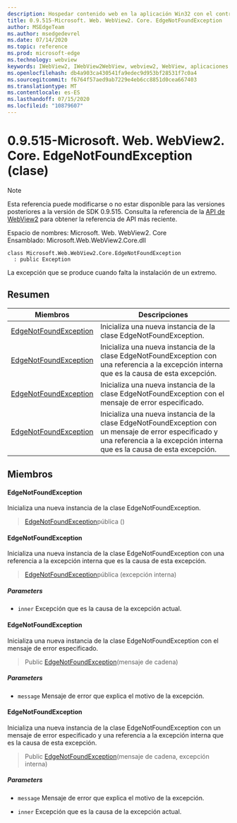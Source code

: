 ```yaml
---
description: Hospedar contenido web en la aplicación Win32 con el control Microsoft Edge WebView2
title: 0.9.515-Microsoft. Web. WebView2. Core. EdgeNotFoundException
author: MSEdgeTeam
ms.author: msedgedevrel
ms.date: 07/14/2020
ms.topic: reference
ms.prod: microsoft-edge
ms.technology: webview
keywords: IWebView2, IWebView2WebView, webview2, WebView, aplicaciones Win32, Win32, Edge, ICoreWebView2, ICoreWebView2Controller, control de explorador, HTML Edge
ms.openlocfilehash: db4a903ca430541fa9edec9d953bf28531f7c0a4
ms.sourcegitcommit: f6764f57aed9ab7229e4eb6cc8851d0cea667403
ms.translationtype: MT
ms.contentlocale: es-ES
ms.lasthandoff: 07/15/2020
ms.locfileid: "10879607"
---
```

# 0.9.515-Microsoft. Web. WebView2. Core. EdgeNotFoundException (clase) 

> [!NOTE]
> Esta referencia puede modificarse o no estar disponible para las versiones posteriores a la versión de SDK 0.9.515. Consulta la referencia de la [API de WebView2](../../../webview2-api-reference.md) para obtener la referencia de API más reciente.

Espacio de nombres: Microsoft. Web. WebView2. Core \
Ensamblado: Microsoft.Web.WebView2.Core.dll

```
class Microsoft.Web.WebView2.Core.EdgeNotFoundException
  : public Exception
```

La excepción que se produce cuando falta la instalación de un extremo.

## Resumen

 Miembros                        | Descripciones
--------------------------------|---------------------------------------------
[EdgeNotFoundException](#edgenotfoundexception) | Inicializa una nueva instancia de la clase EdgeNotFoundException.
[EdgeNotFoundException](#edgenotfoundexception) | Inicializa una nueva instancia de la clase EdgeNotFoundException con una referencia a la excepción interna que es la causa de esta excepción.
[EdgeNotFoundException](#edgenotfoundexception) | Inicializa una nueva instancia de la clase EdgeNotFoundException con el mensaje de error especificado.
[EdgeNotFoundException](#edgenotfoundexception) | Inicializa una nueva instancia de la clase EdgeNotFoundException con un mensaje de error especificado y una referencia a la excepción interna que es la causa de esta excepción.

## Miembros

#### EdgeNotFoundException 

Inicializa una nueva instancia de la clase EdgeNotFoundException.

> [EdgeNotFoundException](#edgenotfoundexception)pública ()

#### EdgeNotFoundException 

Inicializa una nueva instancia de la clase EdgeNotFoundException con una referencia a la excepción interna que es la causa de esta excepción.

> [EdgeNotFoundException](#edgenotfoundexception)pública (excepción interna)

##### Parameters
* `inner` Excepción que es la causa de la excepción actual.

#### EdgeNotFoundException 

Inicializa una nueva instancia de la clase EdgeNotFoundException con el mensaje de error especificado.

> Public [EdgeNotFoundException](#edgenotfoundexception)(mensaje de cadena)

##### Parameters
* `message` Mensaje de error que explica el motivo de la excepción.

#### EdgeNotFoundException 

Inicializa una nueva instancia de la clase EdgeNotFoundException con un mensaje de error especificado y una referencia a la excepción interna que es la causa de esta excepción.

> Public [EdgeNotFoundException](#edgenotfoundexception)(mensaje de cadena, excepción interna)

##### Parameters
* `message` Mensaje de error que explica el motivo de la excepción. 

* `inner` Excepción que es la causa de la excepción actual.

